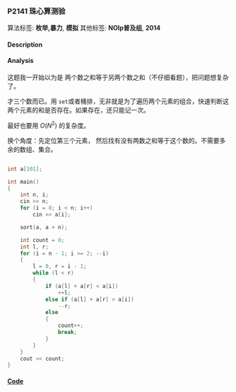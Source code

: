 ### P2141 珠心算测验

算法标签: **枚举,暴力**, **模拟**
其他标签: **NOIp普及组**, **2014**


#### Description

#### Analysis

这题我一开始以为是 两个数之和等于另两个数之和（不仔细看题），把问题想复杂了。

才三个数而已。用 `set`或者桶排，无非就是为了遍历两个元素的组合，快速判断这两个元素的和是否存在。如果存在，还只能记一次。

最好也要用 $O(N^2)$ 的复杂度。

换个角度：先定位第三个元素， 然后找有没有两数之和等于这个数的。不需要多余的数组、集合。

```cpp

int a[101];

int main()
{
    int n, i;
    cin >> n;
    for (i = 0; i < n; i++)
        cin >> a[i];

    sort(a, a + n);

    int count = 0;
    int l, r;
    for (i = n - 1; i >= 2; --i)
    {
        l = 0, r = i - 1;
        while (l < r)
        {
            if (a[l] + a[r] < a[i])
                ++l;
            else if (a[l] + a[r] > a[i])
                --r;
            else
            {
                count++;
                break;
            }
        }
    }
    cout << count;
}
```






#### [Code](../cpp/p2141.cpp)
